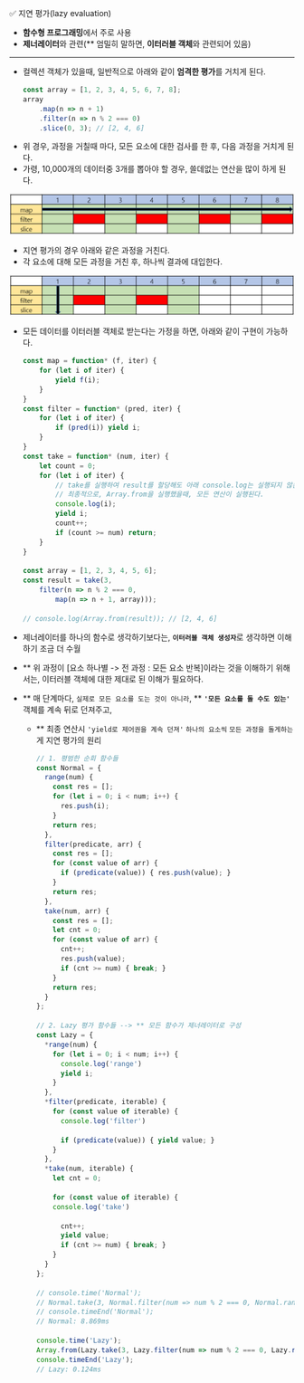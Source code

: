 ✅ 지연 평가(lazy evaluation)

* <b>함수형 프로그래밍</b>에서 주로 사용
* <b>제너레이터</b>와 관련(** 엄밀히 말하면, <b>이터러블 객체</b>와 관련되어 있음)
<hr />

* 컬렉션 객체가 있을때, 일반적으로 아래와 같이 <b>엄격한 평가</b>를 거치게 된다.
  ```javascript
  const array = [1, 2, 3, 4, 5, 6, 7, 8];
  array
      .map(n => n + 1)
      .filter(n => n % 2 === 0)
      .slice(0, 3); // [2, 4, 6]
  ```
* 위 경우, 과정을 거칠때 마다, 모든 요소에 대한 검사를 한 후, 다음 과정을 거치게 된다.
* 가령, 10,000개의 데이터중 3개를 뽑아야 할 경우, 쓸데없는 연산을 많이 하게 된다.

![strict](/resources/strict.png)

* 지연 평가의 경우 아래와 같은 과정을 거친다.
* 각 요소에 대해 모든 과정을 거친 후, 하나씩 결과에 대입한다.

![lazy](/resources/lazy.png)

* 모든 데이터를 이터러블 객체로 받는다는 가정을 하면, 아래와 같이 구현이 가능하다.
  ```javascript
  const map = function* (f, iter) {
      for (let i of iter) { 
          yield f(i);
      }
  }
  const filter = function* (pred, iter) {
      for (let i of iter) {
          if (pred(i)) yield i;
      }
  }
  const take = function* (num, iter) {
      let count = 0;
      for (let i of iter) {
          // take를 실행하여 result를 할당해도 아래 console.log는 실행되지 않는다.
          // 최종적으로, Array.from을 실행했을때, 모든 연산이 실행된다.
          console.log(i);
          yield i;
          count++;
          if (count >= num) return;
      }
  }

  const array = [1, 2, 3, 4, 5, 6];
  const result = take(3, 
      filter(n => n % 2 === 0, 
          map(n => n + 1, array)));

  // console.log(Array.from(result)); // [2, 4, 6]
  ```

* 제너레이터를 하나의 함수로 생각하기보다는, <b>`이터러블 객체 생성자`</b>로 생각하면 이해하기 조금 더 수월
* ** 위 과정이 [요소 하나별 -> 전 과정 : 모든 요소 반복]이라는 것을 이해하기 위해서는, 이터러블 객체에 대한 제대로 된 이해가 필요하다.
* ** 매 단계마다, `실제로 모든 요소를 도는 것이 아니라`, ** <b>`'모든 요소를 돌 수도 있는'`</b> 객체를 계속 뒤로 던져주고,
  * ** 최종 연산시 `'yield로 제어권을 계속 던져'` `하나의 요소씩` `모든 과정을 돌게하는` 게 지연 평가의 원리
    ```js
    // 1. 평범한 순회 함수들
    const Normal = {
      range(num) {
        const res = [];
        for (let i = 0; i < num; i++) {
          res.push(i);
        }
        return res;
      },
      filter(predicate, arr) {
        const res = [];
        for (const value of arr) {
          if (predicate(value)) { res.push(value); }
        }
        return res;
      },
      take(num, arr) {
        const res = [];
        let cnt = 0;
        for (const value of arr) {
          cnt++;
          res.push(value);
          if (cnt >= num) { break; }
        }
        return res;
      }
    };

    // 2. Lazy 평가 함수들 --> ** 모든 함수가 제너레이터로 구성
    const Lazy = {
      *range(num) {
        for (let i = 0; i < num; i++) {
          console.log('range')
          yield i;
        }
      },
      *filter(predicate, iterable) {
        for (const value of iterable) {
          console.log('filter')

          if (predicate(value)) { yield value; }
        }
      },
      *take(num, iterable) {
        let cnt = 0;

        for (const value of iterable) {
        console.log('take')
          
          cnt++;
          yield value;
          if (cnt >= num) { break; }
        }
      }
    };

    // console.time('Normal');
    // Normal.take(3, Normal.filter(num => num % 2 === 0, Normal.range(100000)));
    // console.timeEnd('Normal');
    // Normal: 8.869ms

    console.time('Lazy');
    Array.from(Lazy.take(3, Lazy.filter(num => num % 2 === 0, Lazy.range(100000))));
    console.timeEnd('Lazy');
    // Lazy: 0.124ms
    ```